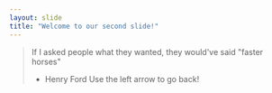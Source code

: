 ```yaml
---
layout: slide
title: "Welcome to our second slide!"
---
```


> If I asked people what they wanted, they would've said "faster horses"
>
> -   Henry Ford
>     Use the left arrow to go back!
